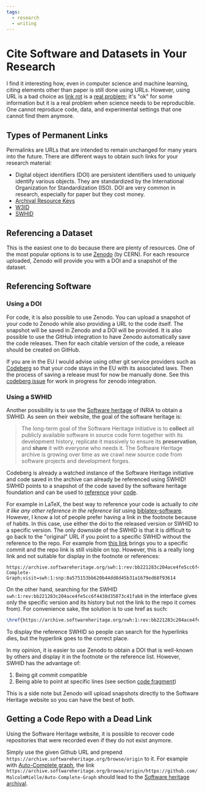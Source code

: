 ```yaml
---
tags:
  - research
  - writing
---
```


# Cite Software and Datasets in Your Research

I find it interesting how, even in computer science and machine learning, citing elements other than paper is still done using URLs.
However, using URL is a bad choice as [link rot](http://dx.doi.org/10.1002/asi.23561) is a [real problem](https://blog.linkody.com/case-studies/link-rot); it's "ok" for some   information but it is a real problem when science needs to be reproducible.
One cannot reproduce code, data, and experimental settings that one cannot find them anymore.

## Types of Permanent Links

Permalinks are URLs that are intended to remain unchanged for many years into the future.
There are different ways to obtain such links for your research material:

* Digital object identifiers (DOI) are persistent identifiers used to uniquely identify various objects. They are standardized by the International Organization for Standardization (ISO). DOI are very common in research, especially for paper but they cost money.
* [Archival Resource Keys](https://arks.org/)
* [W3ID](https://w3id.org/)
* [SWHID](https://www.swhid.org/)

## Referencing a Dataset

This is the easiest one to do because there are plenty of resources.
One of the most popular options is to use [Zenodo](https://zenodo.org) (by CERN).
For each resource uploaded, Zenodo will provide you with a DOI and a snapshot of the dataset.

## Referencing Software

### Using a DOI

For code, it is also possible to use Zenodo.
You can upload a snapshot of your code to Zenodo while also providing a URL to the code itself.
The snapshot will be saved in Zenodo and a DOI will be provided.
It is also possible to use the GitHub integration to have Zenodo automatically save the code releases.
Then for each citable version of the code, a release should be created on GitHub.

If you are in the EU I would advise using other git service providers such as [Codeberg](https://codeberg.org/) so that your code stays in the EU with its associated laws.
Then the process of saving a release must for now be manually done.
See this [codeberg issue](https://codeberg.org/Codeberg/Community/issues/295) for work in progress for zenodo integration.

### Using a SWHID

Another possibility is to use the [Software heritage](https://www.softwareheritage.org/faq/#34_Which_type_of_SWHID_should_I_use_in_my_articledocumentation) of INRIA to obtain a SWHID.
As seen on their website, the goal of the software heritage is:

> The long-term goal of the Software Heritage initiative is to **collect** all publicly available software in source code form together with its development history, replicate it massively to ensure its **preservation**, and **share** it with everyone who needs it. The Software Heritage archive is growing over time as we crawl new source code from software projects and development forges.

Codeberg is already a watched instance of the Software Heritage initiative and code saved in the archive can already be referenced using SWHID!
SWHID points to a snapshot of the code saved by the software heritage foundation and can be used to [reference](https://www.softwareheritage.org/howto-archive-and-reference-your-code/) your [code](https://www.softwareheritage.org/save-and-reference-research-software/).

For example in LaTeX, the best way to reference your code is actually to _cite it like any other reference in the reference list_ using [biblatex-software](https://www.ctan.org/tex-archive/macros/latex/contrib/biblatex-contrib/biblatex-software).
However, I know a lot of people prefer having a link in the footnote because of habits.
In this case, use either the doi to the released version or SWHID to a specific version.
The only downside of the SWHID is that it is difficult to go back to the "original" URL if you point to a specific SWHID without the reference to the repo.
For example from [this link](https://archive.softwareheritage.org/swh:1:rev:bb221283c204ace4fe5cc6f4438d35073c41fab8;origin=https://github.com/MalcolmMielle/Auto-Complete-Graph;visit=swh:1:snp:8a575153bb620b44dd8d45b31a1679ed68f93614) brings you to a specific commit and the repo link is still visible on top.
However, this is a really long link and not suitable for display in the footnote or references:

```
https://archive.softwareheritage.org/swh:1:rev:bb221283c204ace4fe5cc6f4438d35073c41fab8;origin=https://github.com/MalcolmMielle/Auto-Complete-Graph;visit=swh:1:snp:8a575153bb620b44dd8d45b31a1679ed68f93614
```

On the other hand, searching for the SWHID `swh:1:rev:bb221283c204ace4fe5cc6f4438d35073c41fab8` in the interface gives only the specific version and its history but not the link to the repo it comes from).
For convenience sake, the solution is to use href as such:

```latex
\href{https://archive.softwareheritage.org/swh:1:rev:bb221283c204ace4fe5cc6f4438d35073c41fab8;origin=https://github.com/MalcolmMielle/Auto-Complete-Graph;visit=swh:1:snp:8a575153bb620b44dd8d45b31a1679ed68f93614}{swh:1:rev:bb221283c204ace4fe5cc6f4438d35073c41fab8}
```

To display the reference SWHID so people can search for the hyperlinks dies, but the hyperlink goes to the correct place.

In my opinion, it is easier to use Zenodo to obtain a DOI that is well-known by others and display it in the footnote or the reference list.
However, SWHID has the advantage of:

1. Being git commit compatible
2. Being able to point at specific lines (see section [code fragment](https://www.softwareheritage.org/save-and-reference-research-software/))

This is a side note but Zenodo will upload snapshots directly to the Software Heritage website so you can have the best of both.

## Getting a Code Repo with a Dead Link

Using the Software Heritage website, it is possible to recover code repositories that were recorded even if they do not exist anymore.

Simply use the given Github URL and prepend `https://archive.softwareheritage.org/browse/origin` to it.
For example with [Auto-Complete graph](https://github.com/MalcolmMielle/Auto-Complete-Graph), the link `https://archive.softwareheritage.org/browse/origin/https://github.com/MalcolmMielle/Auto-Complete-Graph` should lead to the [Software heritage archival](https://archive.softwareheritage.org/browse/origin/https://github.com/MalcolmMielle/Auto-Complete-Graph).
